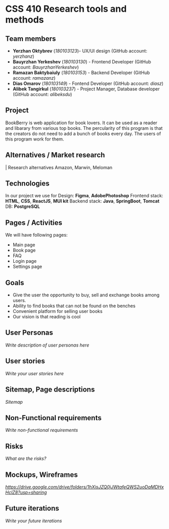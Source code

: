 # CSS 410 Research tools and methods
## Team members
+ **Yerzhan Oktybrev** (*180103123*)- UX/UI design (GitHub account: *yerzhanz*)
+ **Bauyrzhan Yerkeshev** (*180103130*) - Frontend Developer (GitHub account: *BauyrzhanYerkeshev*)
+ **Ramazan Baktybaiuly** (*180103153*) - Backend Developer (GitHub account: *ramazanz*)
+ **Dias Omarov** (*180103149*) - Fontend Developer (GitHub account: *diasz*)
+ **Alibek Tangirkul** (*180103237*) - Project Manager, Database developer (GitHub account: *alibeksdu*)



## Project
BookBerry is web application for book lovers. It can be used as a reader and libarary from various top books. The percularity of this program is that the creators do not need to add a bunch of books  every day. The users of this program work for them. 

## Alternatives / Market research
| Research alternatives
Amazon, Marwin, Meloman


## Technologies
In our project we use for Design: **Figma**, **AdobePhotoshop**
Frontend stack: **HTML**, **CSS**, **ReactJS**, **MUI kit**
Backend stack: **Java**, **SpringBoot**, **Tomcat** DB: **PostgreSQL**

## Pages / Activities 
We will have following pages:
- Main page
- Book page
- FAQ
- Login page
- Settings page

## Goals
* Give the user the opportunity to buy, sell and exchange books among users.
* Ability to find books that can not be found on the benches
* Convenient platform for selling user books
* Our vision is that reading is cool

## User Personas
*Write description of user personas here*  

## User stories

*Write your user stories here*

## Sitemap, Page descriptions

*Sitemap*

## Non-Functional requirements
*Write non-functional requirements*

## Risks
*What are the risks?*

## Mockups, Wireframes
*https://drive.google.com/drive/folders/1hXisJZQ0jJWtafeQWS2uoDaMDHxHclZ8?usp=sharing*

## Future iterations
*Write your future iterations*
